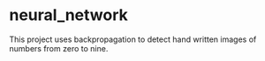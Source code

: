 # neural_network

This project uses backpropagation to detect hand written images of numbers from zero to nine.
